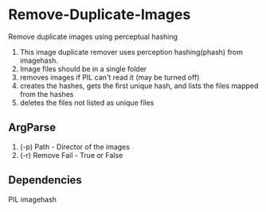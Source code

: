 # Remove-Duplicate-Images
Remove duplicate images using perceptual hashing

1. This image duplicate remover uses perception hashing(phash) from imagehash.
2. Image files should be in a single folder
3. removes images if PIL can't read it (may be turned off)
4. creates the hashes, gets the first unique hash, and lists the files mapped from the hashes
5. deletes the files not listed as unique files

## ArgParse
1. (-p) Path - Director of the images
2. (-r) Remove Fail - True or False

## Dependencies
PIL
imagehash
